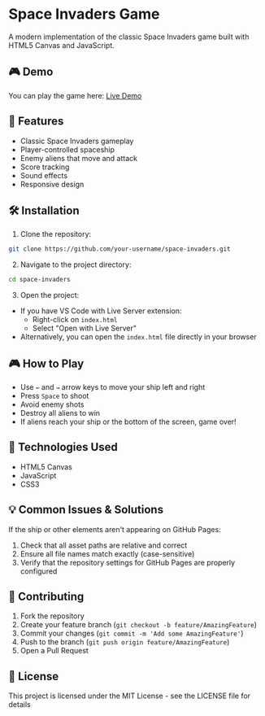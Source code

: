 # Space Invaders Game

A modern implementation of the classic Space Invaders game built with HTML5 Canvas and JavaScript.

## 🎮 Demo

You can play the game here: [Live Demo](your-github-pages-url)

## 🚀 Features

- Classic Space Invaders gameplay
- Player-controlled spaceship
- Enemy aliens that move and attack
- Score tracking
- Sound effects
- Responsive design

## 🛠️ Installation

1. Clone the repository:
```bash
git clone https://github.com/your-username/space-invaders.git
```

2. Navigate to the project directory:
```bash
cd space-invaders
```

3. Open the project:
- If you have VS Code with Live Server extension:
  - Right-click on `index.html`
  - Select "Open with Live Server"
- Alternatively, you can open the `index.html` file directly in your browser

## 🎮 How to Play

- Use `←` and `→` arrow keys to move your ship left and right
- Press `Space` to shoot
- Avoid enemy shots
- Destroy all aliens to win
- If aliens reach your ship or the bottom of the screen, game over!

## 🔧 Technologies Used

- HTML5 Canvas
- JavaScript
- CSS3

## 💡 Common Issues & Solutions

If the ship or other elements aren't appearing on GitHub Pages:
1. Check that all asset paths are relative and correct
2. Ensure all file names match exactly (case-sensitive)
3. Verify that the repository settings for GitHub Pages are properly configured

## 🤝 Contributing

1. Fork the repository
2. Create your feature branch (`git checkout -b feature/AmazingFeature`)
3. Commit your changes (`git commit -m 'Add some AmazingFeature'`)
4. Push to the branch (`git push origin feature/AmazingFeature`)
5. Open a Pull Request

## 📝 License

This project is licensed under the MIT License - see the LICENSE file for details
